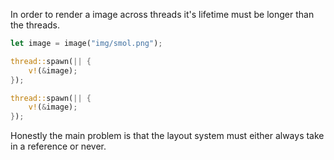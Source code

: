 In order to render a image across threads it's lifetime must be longer than the threads.

```rs
let image = image("img/smol.png");

thread::spawn(|| {
    v!(&image);
});

thread::spawn(|| {
    v!(&image);
});
```

Honestly the main problem is that the layout system must either always take in a reference or never.


